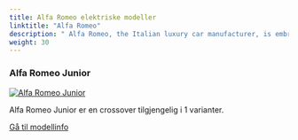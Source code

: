 ```yaml
---
title: Alfa Romeo elektriske modeller
linktitle: "Alfa Romeo"
description: " Alfa Romeo, the Italian luxury car manufacturer, is embracing electrification with a clear strategy. By 2027, Alfa Romeo plans to transform its lineup to be fully electric."
weight: 30
---
```

<!-- markdownlint-disable MD033 -->
<!-- markdownlint-disable MD010 -->


<div class="container p-3 mb-4 bg-body-tertiary rounded border">
<h3> Alfa Romeo Junior</h3>
	<div class="row">
		<div class="col col-12 col-md-6">
			<a href="junior"><img src="https://media.evkx.net/multimedia/models/alfa_romeo/junior/junior_veloce/main_1_st.jpg" class="img-fluid" alt="Alfa Romeo Junior" ></a>
		</div>
		<div class="col col-12 col-md-6">
<p>
Alfa Romeo Junior er en crossover tilgjengelig i 1 varianter.
</p>
	<a href="junior/" class="btn btn-outline-primary" role="button">Gå til modellinfo</a>
		</div>
	</div>
</div>
